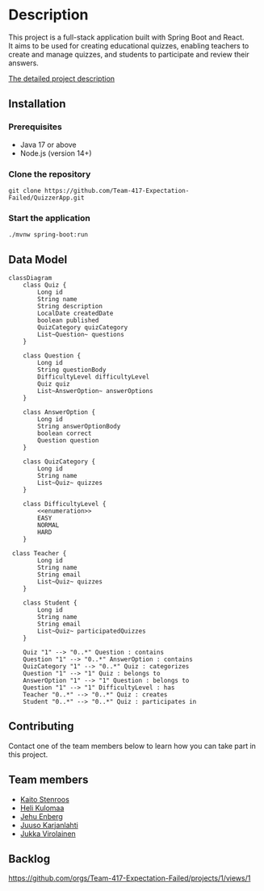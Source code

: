 # Description

This project is a full-stack application built with Spring Boot and React.  
It aims to be used for creating educational quizzes, enabling teachers to create and manage quizzes, and students to participate and review their answers.

[The detailed project description](https://software-development-project-1.github.io/project-description)

## Installation

### Prerequisites

- Java 17 or above
- Node.js (version 14+)

### Clone the repository

```
git clone https://github.com/Team-417-Expectation-Failed/QuizzerApp.git
```

### Start the application

```
./mvnw spring-boot:run
```

## Data Model

```mermaid
classDiagram
    class Quiz {
        Long id
        String name
        String description
        LocalDate createdDate
        boolean published
        QuizCategory quizCategory
        List~Question~ questions
    }

    class Question {
        Long id
        String questionBody
        DifficultyLevel difficultyLevel
        Quiz quiz
        List~AnswerOption~ answerOptions
    }

    class AnswerOption {
        Long id
        String answerOptionBody
        boolean correct
        Question question
    }

    class QuizCategory {
        Long id
        String name
        List~Quiz~ quizzes
    }

    class DifficultyLevel {
        <<enumeration>>
        EASY
        NORMAL
        HARD
    }

 class Teacher {
        Long id
        String name
        String email
        List~Quiz~ quizzes
    }

    class Student {
        Long id
        String name
        String email
        List~Quiz~ participatedQuizzes
    }

    Quiz "1" --> "0..*" Question : contains
    Question "1" --> "0..*" AnswerOption : contains
    QuizCategory "1" --> "0..*" Quiz : categorizes
    Question "1" --> "1" Quiz : belongs to
    AnswerOption "1" --> "1" Question : belongs to
    Question "1" --> "1" DifficultyLevel : has
    Teacher "0..*" --> "0..*" Quiz : creates
    Student "0..*" --> "0..*" Quiz : participates in
```

## Contributing

Contact one of the team members below to learn how you can take part in this project.

## Team members

- [Kaito Stenroos](https://github.com/kaitostenroos)
- [Heli Kulomaa](https://github.com/helikulomaa)
- [Jehu Enberg](https://github.com/Comicalist)
- [Juuso Karjanlahti](https://github.com/juusokarjanlahti)
- [Jukka Virolainen](https://github.com/Jukalekvi)

## Backlog

https://github.com/orgs/Team-417-Expectation-Failed/projects/1/views/1
